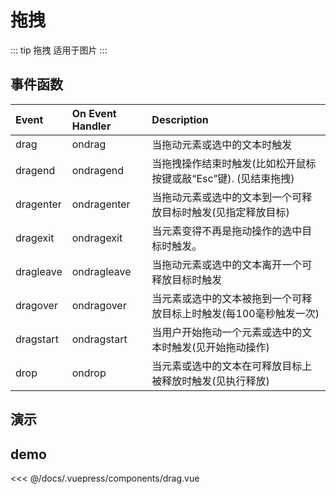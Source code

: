 # 拖拽

::: tip 拖拽
 适用于图片 
:::

## 事件函数 

| Event     | On Event Handler | Description                           |
|:----------|:-----------------|:--------------------------------------|
| drag      | ondrag           | 当拖动元素或选中的文本时触发                        |
| dragend   | ondragend        | 当拖拽操作结束时触发(比如松开鼠标按键或敲“Esc”键). (见结束拖拽) |
| dragenter | ondragenter      | 当拖动元素或选中的文本到一个可释放目标时触发(见指定释放目标)       |
| dragexit  | ondragexit       | 当元素变得不再是拖动操作的选中目标时触发。                 |
| dragleave | ondragleave      | 当拖动元素或选中的文本离开一个可释放目标时触发               |
| dragover  | ondragover       | 当元素或选中的文本被拖到一个可释放目标上时触发(每100毫秒触发一次)   |
| dragstart | ondragstart      | 当用户开始拖动一个元素或选中的文本时触发(见开始拖动操作)         |
| drop      | ondrop           | 当元素或选中的文本在可释放目标上被释放时触发(见执行释放)         |


## 演示
<drag></drag>

## demo
<ShowCode>
<<< @/docs/.vuepress/components/drag.vue
</ShowCode>


